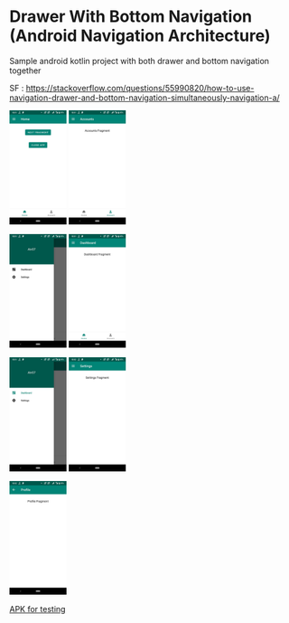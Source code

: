 # Drawer With Bottom Navigation (Android Navigation Architecture)

Sample android kotlin project with both drawer and bottom navigation together

SF : https://stackoverflow.com/questions/55990820/how-to-use-navigation-drawer-and-bottom-navigation-simultaneously-navigation-a/

<img src="extras/home.jpg" height="20%" width="20%">   <img src="extras/accounts.jpg" height="20%" width="20%">

<img src="extras/drawer.jpg" height="20%" width="20%">   <img src="extras/dashboard.jpg" height="20%" width="20%">

<img src="extras/drawer1.jpg" height="20%" width="20%">   <img src="extras/settings.jpg" height="20%" width="20%">

<img src="extras/profile.jpg" height="20%" width="20%">

[APK for testing](extras/drawer.with.bottom.navigation.architecture.apk)
